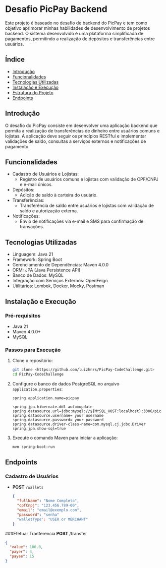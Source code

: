 # Desafio PicPay Backend

Este projeto é baseado no desafio de backend do PicPay e tem como objetivo aprimorar minhas habilidades de desenvolvimento de projetos backend. O sistema desenvolvido é uma plataforma simplificada de pagamentos, permitindo a realização de depósitos e transferências entre usuários.

## Índice

- [Introdução](notion://www.notion.so/Picpay-challenge-7092537fc477446890e824af3ced2fc8#introdu%C3%A7%C3%A3o)
- [Funcionalidades](notion://www.notion.so/Picpay-challenge-7092537fc477446890e824af3ced2fc8#funcionalidades)
- [Tecnologias Utilizadas](notion://www.notion.so/Picpay-challenge-7092537fc477446890e824af3ced2fc8#tecnologias-utilizadas)
- [Instalação e Execução](notion://www.notion.so/Picpay-challenge-7092537fc477446890e824af3ced2fc8#instala%C3%A7%C3%A3o-e-execu%C3%A7%C3%A3o)
- [Estrutura do Projeto](notion://www.notion.so/Picpay-challenge-7092537fc477446890e824af3ced2fc8#estrutura-do-projeto)
- [Endpoints](notion://www.notion.so/Picpay-challenge-7092537fc477446890e824af3ced2fc8#endpoints)

## Introdução

O desafio do PicPay consiste em desenvolver uma aplicação backend que permita a realização de transferências de dinheiro entre usuários comuns e lojistas. A aplicação deve seguir os princípios RESTful e implementar validações de saldo, consultas a serviços externos e notificações de pagamento.

## Funcionalidades

- Cadastro de Usuários e Lojistas:
    - Registro de usuários comuns e lojistas com validação de CPF/CNPJ e e-mail únicos.
- Depósitos:
    - Adição de saldo à carteira do usuário.
- Transferências:
    - Transferência de saldo entre usuários e lojistas com validação de saldo e autorização externa.
- Notificações:
    - Envio de notificações via e-mail e SMS para confirmação de transações.

## Tecnologias Utilizadas

- Linguagem: Java 21
- Framework: Spring Boot
- Gerenciamento de Dependências: Maven 4.0.0
- ORM: JPA (Java Persistence API)
- Banco de Dados: MySQL
- Integração com Serviços Externos: OpenFeign
- Utilitários: Lombok, Docker, Mocky, Postman

## Instalação e Execução

### Pré-requisitos

- Java 21
- Maven 4.0.0+
- MySQL

### Passos para Execução

1. Clone o repositório:
    
    ```bash
    git clone <https://github.com/luizhnrs/PicPay-CodeChallenge.git>
    cd PicPay-CodeChallenge
    
    ```
    
2. Configure o banco de dados PostgreSQL no arquivo `application.properties`:
    
    ```
    spring.application.name=picpay
    
    spring.jpa.hibernate.ddl-auto=update
    spring.datasource.url=jdbc:mysql://${MYSQL_HOST:localhost}:3306/picpaydb
    spring.datasource.username= your username
    spring.datasource.password= your password
    spring.datasource.driver-class-name=com.mysql.cj.jdbc.Driver
    spring.jpa.show-sql=true
    ```
    
3. Execute o comando Maven para iniciar a aplicação:
    
    ```bash
    mvn spring-boot:run
    
    ```
 ## Endpoints

### Cadastro de Usuários
- **POST** `/wallets`
  ```json
  {
    "fullName": "Nome Completo",
    "cpfCnpj": "123.456.789-00",
    "email": "email@exemplo.com",
    "password": "senha"
    "walletType": "USER or MERCHANT"
  }
###Efetuar Tranferencia
  **POST** /transfer
```json
{
  "value": 100.0,
  "payer": 4,
  "payee": 15
}
```
